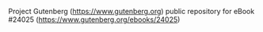 Project Gutenberg (https://www.gutenberg.org) public repository for eBook #24025 (https://www.gutenberg.org/ebooks/24025)
